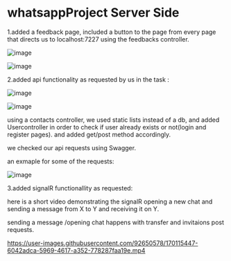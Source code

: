 # whatsappProject Server Side

1.added a feedback page, included a button to the page from every page that directs us to localhost:7227 using the feedbacks controller.

![image](https://user-images.githubusercontent.com/92650578/170113792-21baa9bb-305f-4ae6-83dc-e603792f41b9.png)

![image](https://user-images.githubusercontent.com/92650578/170114325-8081d543-6397-4079-ab45-3e6cb7409cde.png)

2.added api functionality as requested by us in the task : 

![image](https://user-images.githubusercontent.com/92650578/170114471-0ff526ec-2816-4fe8-b048-7af167d71add.png)

![image](https://user-images.githubusercontent.com/92650578/170114521-77470496-14a5-4902-96b2-3668bbce9d52.png)

using a contacts controller, we used static lists instead of a db, and added Usercontroller in order to check if user already exists or not(login and register pages).
and added get/post method accordingly.

we checked our api requests using Swagger.

an exmaple for some of the requests:

![image](https://user-images.githubusercontent.com/92650578/170116161-8027f3f8-91f8-4f1e-adad-8b40f2f17eb6.png)



3.added signalR functionallity as requested:

here is a short video demonstrating the signalR opening a new chat and sending a message from X to Y and receiving it on Y.

sending a message /opening chat happens with transfer and invitaions post requests.


https://user-images.githubusercontent.com/92650578/170115447-6042adca-5969-4617-a352-778287faa19e.mp4

